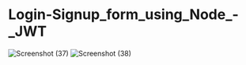 # Login-Signup_form_using_Node_-_JWT
![Screenshot (37)](https://user-images.githubusercontent.com/105505070/194725794-906375b1-e42e-4e79-9459-63901e753e0e.png)
![Screenshot (38)](https://user-images.githubusercontent.com/105505070/194725812-900d4492-650b-4043-a3df-6ead61714b93.png)
